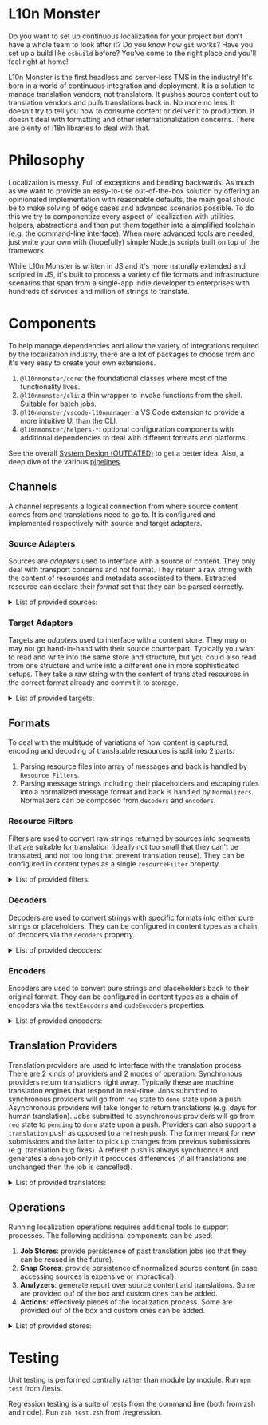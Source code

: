 # L10n Monster

Do you want to set up continuous localization for your project but don't have a whole team to look after it? Do you know how `git` works? Have you set up a build like `esbuild` before? You've come to the right place and you'll feel right at home!

L10n Monster is the first headless and server-less TMS in the industry! It's born in a world of continuous integration and deployment. It is a solution to manage translation vendors, not translators. It pushes source content out to translation vendors and pulls translations back in. No more no less. It doesn't try to tell you how to consume content or deliver it to production. It doesn't deal with formatting and other internationalization concerns. There are plenty of i18n libraries to deal with that.

# Philosophy

Localization is messy. Full of exceptions and bending backwards. As much as we want to provide an easy-to-use out-of-the-box solution by offering an opinionated implementation with reasonable defaults, the main goal should be to make solving of edge cases and advanced scenarios possible. To do this we try to componentize every aspect of localization with utilities, helpers, abstractions and then put them together into a simplified toolchain (e.g. the command-line interface). When more advanced tools are needed, just write your own with (hopefully) simple Node.js scripts built on top of the framework.

While L10n Monster is written in JS and it's more naturally extended and scripted in JS, it's built to process a variety of file formats and infrastructure scenarios that span from a single-app indie developer to enterprises with hundreds of services and million of strings to translate.

# Components

To help manage dependencies and allow the variety of integrations required by the localization industry, there are a lot of packages to choose from and it's very easy to create your own extensions.

1. `@l10nmonster/core`: the foundational classes where most of the functionality lives.
2. `@l10nmonster/cli`: a thin wrapper to invoke functions from the shell. Suitable for batch jobs.
3. `@l10nmonster/vscode-l10nmanager`: a VS Code extension to provide a more intuitive UI than the CLI.
4. `@l10nmonster/helpers-*`: optional configuration components with additional dependencies to deal with different formats and platforms.

See the overall [System Design (OUTDATED)](architecture.md#system-design) to get a better idea. Also, a deep dive of the various [pipelines](pipelines.md).

## Channels

A channel represents a logical connection from where source content comes from and translations need to go to. It is configured and implemented respectively with source and target adapters.

### Source Adapters

Sources are *adapters* used to interface with a source of content. They only deal with transport concerns and not format. They return a raw string with the content of resources and metadata associated to them. Extracted resource can declare their *format* sot that they can be parsed correctly.

<details>
<summary>List of provided sources:</summary>

|Module|Export|Description|
|---|---|---|
|`helpers`|`adapters.FsSource`|Read from file-system-like sources.
|`helpers`|`adapters.HttpSource`|Read from url sources.

</details>

### Target Adapters

Targets are *adapters* used to interface with a content store. They may or may not go hand-in-hand with their source counterpart. Typically you want to read and write into the same store and structure, but you could also read from one structure and write into a different one in more sophisticated setups. They take a raw string with the content of translated resources in the correct format already and commit it to storage.

<details>
<summary>List of provided targets:</summary>

|Module|Export|Description|
|---|---|---|
|`helpers`|`adapters.FsTarget`|Write to file-system-like sources.

</details>

## Formats

To deal with the multitude of variations of how content is captured, encoding and decoding of translatable resources is split into 2 parts:
1. Parsing resource files into array of messages and back is handled by `Resource Filters`.
2. Parsing message strings including their placeholders and escaping rules into a normalized message format and back is handled by `Normalizers`. Normalizers can be composed from `decoders` and `encoders`.

### Resource Filters

Filters are used to convert raw strings returned by sources into segments that are suitable for translation (ideally not too small that they can't be translated, and not too long that prevent translation reuse). They can be configured in content types as a single `resourceFilter` property.

<details>
<summary>List of provided filters:</summary>

|Module|Export|Description|
|---|---|---|
|`helpers`|`filters.SnapFilter`|Filter for normalized resources in snap store.
|`helpers-android`|`Filter`|Filter for Android xml files.|
|`helpers-html`|`Filter`|Filter for HTML files.|
|`helpers-ios`|`StringsFilter`|Filter for .strings files.|
|`helpers-java`|`PropertiesFilter`|Filter for Java properties files.|
|`helpers-json`|`i18next.Filter`|Filter for ARB-like JSON files used by [i18next v4](https://www.i18next.com/misc/json-format).|
|`helpers-po`|`Filter`|Filter for PO files.|

</details>

### Decoders

Decoders are used to convert strings with specific formats into either pure strings or placeholders. They can be configured in content types as a chain of decoders via the `decoders` property.

<details>
<summary>List of provided decoders:</summary>

|Module|Export|Description|
|---|---|---|
|`helpers`|`normalizers.namedDecoder`|Generic wrapper to rename a decoder.|
|`helpers`|`normalizers.doublePercentDecoder`|Decoder for `%%` escaping.|
|`helpers`|`normalizers.bracePHDecoder`|Decoder for `{param}` style placeholders.|
|`helpers`|`normalizers.keywordTranslatorMaker`|Decoder/encoder pair to protect/replace keywords.|
|`helpers`|`regex.decoderMaker(flag, regex, partDecoder)`|Internal utility to create decoders.|
|`helpers`|`xml.entityDecoder`|Decoder for XML entities.|
|`helpers`|`xml.CDataDecoder`|Decoder for XML CData.|
|`helpers`|`xml.tagDecoder`|Decoder for XML tags.|
|`helpers-android`|`escapesDecoder`|Decoder for escaped chars like `\n` and `\u00a0`.|
|`helpers-android`|`spaceCollapser`|Decoder to convert multiple whitespace into a single space.|
|`helpers-android`|`phDecoder`|Decoder for `%d` style placeholders.|
|`helpers-ios`|`escapesDecoder`|Decoder for escaped chars like `\n` and `\U00a0`.|
|`helpers-ios`|`phDecoder`|Decoder for `%d` style placeholders.|
|`helpers-java`|`escapesDecoder`|Decoder for escaped chars like `\n` and `\u00a0`.|
|`helpers-java`|`MFQuotesDecoder`|Decoder for dealing with quotes in MessageFormat strings.|
|`helpers-json`|`i18next.phDecoder`|Decoder for `{{param}}` and `$t(key)` style placeholders.|

</details>

### Encoders

Encoders are used to convert pure strings and placeholders back to their original format. They can be configured in content types as a chain of encoders via the `textEncoders` and `codeEncoders` properties.

<details>
<summary>List of provided encoders:</summary>

|Module|Export|Description|
|---|---|---|
|`helpers`|`normalizers.gatedEncoder`|Generic flag-based encoder execution.|
|`helpers`|`normalizers.doublePercentEncoder`|Encoder for `%%` escaping.|
|`helpers`|`regex.encoderMaker(name, regex, matchMap)`|Internal utility to create encoders.|
|`helpers`|`xml.entityEncoder`|Encoder for XML entities.|
|`helpers-android`|`escapesEncoder`|Encoder for escaped chars as required by Android.|
|`helpers-ios`|`escapesEncoder`|Encoder for escaped chars like `\n`.|
|`helpers-java`|`escapesEncoder`|Encoder for escaped chars like `\n`.|
|`helpers-java`|`MFQuotesEncoder`|Encoder for dealing with quotes in MessageFormat strings.|

</details>

## Translation Providers

Translation providers are used to interface with the translation process. There are 2 kinds of providers and 2 modes of operation. Synchronous providers return translations right away. Typically these are machine translation engines that respond in real-time.
Jobs submitted to synchronous providers will go from `req` state to `done` state upon a push. Asynchronous providers will take longer to return translations (e.g. days for human translation). Jobs submitted to asynchronous providers will go from `req` state to `pending` to `done` state upon a push.
Providers can also support a `translation` push as opposed to a `refresh` push. The former meant for new submissions and the latter to pick up changes from previous submissions (e.g. translation bug fixes). A refresh push is always synchronous and generates a `done` job only if it produces differences (if all translations are unchanged then the job is cancelled).

<details>
<summary>List of provided translators:</summary>

|Module|Export|Async|Sync|Translation|Refresh|Description|
|---|---|:---:|:---:|:---:|:---:|---|
|`helpers`|`translators.Grandfather`|❌|✅|✅|✅|Create translations based on existing translated resources.
|`helpers`|`translators.Repetitions`|❌|✅|✅|✅|Create translations based on leverage of 100% text matches.
|`helpers`|`translators.Visicode`|❌|✅|✅|✅|Pseudo-localization with visual identification of string id's.
|`helpers-deepl`|`DeepL`|✅|❌|✅|💰|DeepL translation [API](https://www.deepl.com/docs-api).
|`helpers-demo`|`PigLatinizer`|✅|❌|✅|✅|Translator into pig latin for demo and pseudo-localization.
|`helpers-googlecloud`|`GoogleCloudTranslateV3`|✅|❌|✅|💰|Google Translate V3 [API](https://cloud.google.com/translate/docs).
|`helpers-translated`|`ModernMT`|✅|✅|✅|💰|Modern MT translation [API](https://www.modernmt.com/api/#introduction) (both realtime and batch).
|`helpers-translated`|`TranslationOS`|✅|❌|✅|✅|TOS human translation [API](https://api.translated.com/v2).
|`helpers-xliff`|`BridgeTranslator`|✅|❌|✅|❌|Translator via XLIFF files in filesystem.

</details>

## Operations

Running localization operations requires additional tools to support processes. The following additional components can be used:
1. **Job Stores**: provide persistence of past translation jobs (so that they can be reused in the future).
2. **Snap Stores**: provide persistence of normalized source content (in case accessing sources is expensive or impractical).
3. **Analyzers**: generate report over source content and translations. Some are provided ouf of the box and custom ones can be added.
4. **Actions**: effectively pieces of the localization process. Some are provided ouf of the box and custom ones can be added.

<details>
<summary>List of provided stores:</summary>

|Module|Export|Description|
|------|---|---|
|`helpers`|`stores.JsonJobStore`|Job store based on JSON files in the filesystem.|
|`helpers`|`stores.FileBasedJobStore`|Abstract job store based on JSON files in a blob store.|
|`helpers`|`stores.FsSnapStore`|Snap store based on JSON files in the filesystem.|
|`helpers`|`stores.FileBasedSnapStore`|Abstract snap store based on JSON files in a blob store.|
|`helpers-googlecloud`|`stores.GCSJobStore`|Job store based on JSON files in GCS.|
|`helpers-googlecloud`|`stores.GCSSnapStore`|Snap store based on JSON files in GCS.|

</details>


# Testing

Unit testing is performed centrally rather than module by module. Run `npm test` from /tests.

Regression testing is a suite of tests from the command line (both from zsh and node). Run `zsh test.zsh` from /regression.

